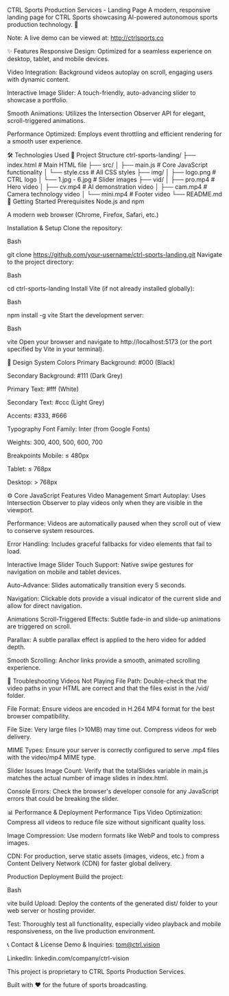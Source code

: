 CTRL Sports Production Services - Landing Page
A modern, responsive landing page for CTRL Sports showcasing AI-powered autonomous sports production technology. 🚀

Note: A live demo can be viewed at: http://ctrlsports.co

✨ Features
Responsive Design: Optimized for a seamless experience on desktop, tablet, and mobile devices.

Video Integration: Background videos autoplay on scroll, engaging users with dynamic content.

Interactive Image Slider: A touch-friendly, auto-advancing slider to showcase a portfolio.

Smooth Animations: Utilizes the Intersection Observer API for elegant, scroll-triggered animations.

Performance Optimized: Employs event throttling and efficient rendering for a smooth user experience.

🛠️ Technologies Used
📁 Project Structure
ctrl-sports-landing/
├── index.html              # Main HTML file
├── src/
│   ├── main.js             # Core JavaScript functionality
│   └── style.css           # All CSS styles
├── img/
│   ├── logo.png            # CTRL logo
│   └── 1.jpg - 6.jpg       # Slider images
├── vid/
│   ├── pro.mp4             # Hero video
│   ├── cv.mp4              # AI demonstration video
│   ├── cam.mp4             # Camera technology video
│   └── mini.mp4            # Footer video
└── README.md
🚀 Getting Started
Prerequisites
Node.js and npm

A modern web browser (Chrome, Firefox, Safari, etc.)

Installation & Setup
Clone the repository:

Bash

git clone https://github.com/your-username/ctrl-sports-landing.git
Navigate to the project directory:

Bash

cd ctrl-sports-landing
Install Vite (if not already installed globally):

Bash

npm install -g vite
Start the development server:

Bash

vite
Open your browser and navigate to http://localhost:5173 (or the port specified by Vite in your terminal).

🎨 Design System
Colors
Primary Background: #000 (Black)

Secondary Background: #111 (Dark Grey)

Primary Text: #fff (White)

Secondary Text: #ccc (Light Grey)

Accents: #333, #666

Typography
Font Family: Inter (from Google Fonts)

Weights: 300, 400, 500, 600, 700

Breakpoints
Mobile: ≤ 480px

Tablet: ≤ 768px

Desktop: > 768px

⚙️ Core JavaScript Features
Video Management
Smart Autoplay: Uses Intersection Observer to play videos only when they are visible in the viewport.

Performance: Videos are automatically paused when they scroll out of view to conserve system resources.

Error Handling: Includes graceful fallbacks for video elements that fail to load.

Interactive Image Slider
Touch Support: Native swipe gestures for navigation on mobile and tablet devices.

Auto-Advance: Slides automatically transition every 5 seconds.

Navigation: Clickable dots provide a visual indicator of the current slide and allow for direct navigation.

Animations
Scroll-Triggered Effects: Subtle fade-in and slide-up animations are triggered on scroll.

Parallax: A subtle parallax effect is applied to the hero video for added depth.

Smooth Scrolling: Anchor links provide a smooth, animated scrolling experience.

🚨 Troubleshooting
Videos Not Playing
File Path: Double-check that the video paths in your HTML are correct and that the files exist in the /vid/ folder.

File Format: Ensure videos are encoded in H.264 MP4 format for the best browser compatibility.

File Size: Very large files (>10MB) may time out. Compress videos for web delivery.

MIME Types: Ensure your server is correctly configured to serve .mp4 files with the video/mp4 MIME type.

Slider Issues
Image Count: Verify that the totalSlides variable in main.js matches the actual number of image slides in index.html.

Console Errors: Check the browser's developer console for any JavaScript errors that could be breaking the slider.

📊 Performance & Deployment
Performance Tips
Video Optimization: Compress all videos to reduce file size without significant quality loss.

Image Compression: Use modern formats like WebP and tools to compress images.

CDN: For production, serve static assets (images, videos, etc.) from a Content Delivery Network (CDN) for faster global delivery.

Production Deployment
Build the project:

Bash

vite build
Upload: Deploy the contents of the generated dist/ folder to your web server or hosting provider.

Test: Thoroughly test all functionality, especially video playback and mobile responsiveness, on the live production environment.

📞 Contact & License
Demo & Inquiries: tom@ctrl.vision

LinkedIn: linkedin.com/company/ctrl-vision

This project is proprietary to CTRL Sports Production Services.

Built with ❤️ for the future of sports broadcasting.
